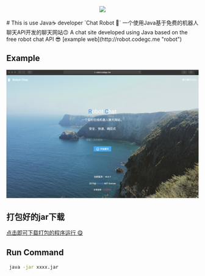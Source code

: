 
<p align="center">
    <a href="#"><img src="https://image.flaticon.com/icons/svg/202/202381.svg" width="650"/></a>
</p>
# This is use Java☕️ developer  `Chat Robot 🤖`
一个使用Java基于免费的机器人聊天API开发的聊天网站🙃
A chat site developed using Java based on the free robot chat API 😎
[example web](http://robot.codegc.me "robot")

## Example
![avatar](./Jietu20190316-162557.jpg)

## 打包好的jar下载

[点击即可下载打包的程序运行 😋](https://github.com/JDode/Robot/raw/master/%E5%B7%B2%E7%BB%8F%E6%89%93%E5%8C%85%E5%A5%BD%E7%9A%84%E5%8F%AF%E6%89%A7%E8%A1%8Cjar%E5%8C%85%E5%9C%A8%E8%BF%99%E9%87%8C/robot-0.2.1-SNAPSHOT.jar)

## Run Command

```bash
 java -jar xxxx.jar 
```
